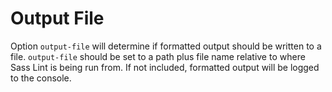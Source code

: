 # Output File

Option `output-file`  will determine if formatted output should be written to a file. `output-file` should be set to a path plus file name relative to where Sass Lint is being run from. If not included, formatted output will be logged to the console.
